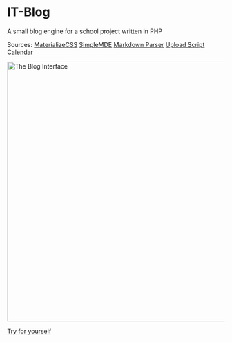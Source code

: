 # IT-Blog
A small blog engine for a school project written in PHP

Sources:
 [MaterializeCSS](http://materializecss.com/)
 [SimpleMDE](https://simplemde.com/)
 [Markdown Parser](https://github.com/michelf/php-markdown)
 [Upload Script](http://www.w3schools.com/php/php_file_upload.asp)
 [Calendar](https://github.com/yscoder/Calendar)
 
 <img src="http://raw.githubusercontent.com/rossy95/IT-Blog/master/lib/Screenshot.png" alt="The Blog Interface" style="width: 600px;"/>
 
 [Try for yourself](https://dansblog.000webhostapp.com/index.php) 
